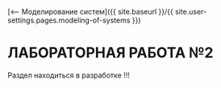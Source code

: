 [⟵ Моделирование систем]({{ site.baseurl }}/{{ site.user-settings.pages.modeling-of-systems }})

# ЛАБОРАТОРНАЯ РАБОТА №2

Раздел находиться в разработке !!!

